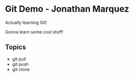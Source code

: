 # Git Demo - Jonathan Marquez

Actually learning Git!

Gonna learn some cool stuff!

## Topics
- git pull
- git push
- git clone